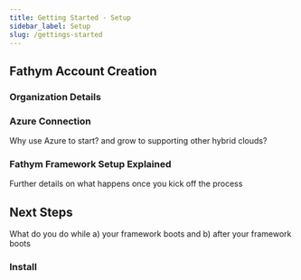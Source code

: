 ```yaml
---
title: Getting Started - Setup
sidebar_label: Setup
slug: /gettings-started
---
```


## Fathym Account Creation

### Organization Details

### Azure Connection

Why use Azure to start? and grow to supporting other hybrid clouds?

### Fathym Framework Setup Explained

Further details on what happens once you kick off the process

## Next Steps

What do you do while a) your framework boots and b) after your framework boots

### Install
